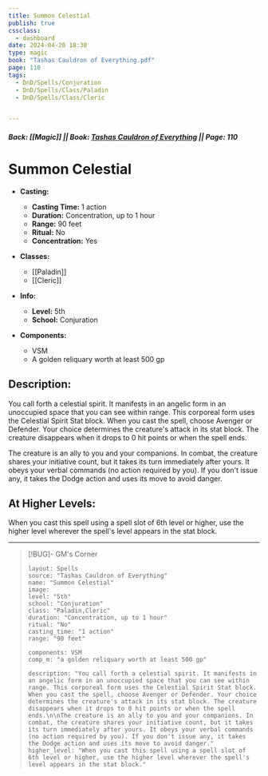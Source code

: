```yaml
---
title: Summon Celestial
publish: true
cssclass:
  - dashboard
date: 2024-04-20 18:30
type: magic
book: "Tashas Cauldron of Everything.pdf"
page: 110
tags:
  - DnD/Spells/Conjuration
  - DnD/Spells/Class/Paladin
  - DnD/Spells/Class/Cleric


---
```


##### Back: [[Magic]] || Book: [Tashas Cauldron of Everything](https://drive.google.com/drive/folders/1O5bhpYizcIT5xxAoLOuzCRht_PVS7VSG?usp=sharing) || Page: 110

# Summon Celestial

- **Casting:**
    - **Casting Time:** 1 action
    - **Duration:** Concentration, up to 1 hour
    - **Range:** 90 feet
    - **Ritual:** No
    - **Concentration:** Yes
- **Classes:**
    - [[Paladin]]
    - [[Cleric]]

- **Info:**
    - **Level:** 5th
    - **School:** Conjuration
- **Components:**
    - VSM
    - A golden reliquary worth at least 500 gp

## Description:
You call forth a celestial spirit. It manifests in an angelic form in an unoccupied space that you can see within range. This corporeal form uses the Celestial Spirit Stat block. When you cast the spell, choose Avenger or Defender. Your choice determines the creature's attack in its stat block. The creature disappears when it drops to 0 hit points or when the spell ends.

The creature is an ally to you and your companions. In combat, the creature shares your initiative count, but it takes its turn immediately after yours. It obeys your verbal commands (no action required by you). If you don't issue any, it takes the Dodge action and uses its move to avoid danger.

## At Higher Levels:
When you cast this spell using a spell slot of 6th level or higher, use the higher level wherever the spell's level appears in the stat block.

---

> [!BUG]- GM's Corner
>
> ```statblock
> layout: Spells
> source: "Tashas Cauldron of Everything"
> name: "Summon Celestial"
> image: 
> level: "5th"
> school: "Conjuration"
> class: "Paladin,Cleric"
> duration: "Concentration, up to 1 hour"
> ritual: "No"
> casting_time: "1 action"
> range: "90 feet"
>
> components: VSM
> comp_m: "a golden reliquary worth at least 500 gp"
>
> description: "You call forth a celestial spirit. It manifests in an angelic form in an unoccupied space that you can see within range. This corporeal form uses the Celestial Spirit Stat block. When you cast the spell, choose Avenger or Defender. Your choice determines the creature's attack in its stat block. The creature disappears when it drops to 0 hit points or when the spell ends.\n\nThe creature is an ally to you and your companions. In combat, the creature shares your initiative count, but it takes its turn immediately after yours. It obeys your verbal commands (no action required by you). If you don't issue any, it takes the Dodge action and uses its move to avoid danger."
> higher_level: "When you cast this spell using a spell slot of 6th level or higher, use the higher level wherever the spell's level appears in the stat block."
> ```
